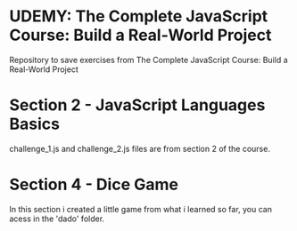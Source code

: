 # UDEMY: The Complete JavaScript Course: Build a Real-World Project
Repository to save exercises from The Complete JavaScript Course: Build a Real-World Project

# Section 2 - JavaScript Languages Basics
challenge_1.js and challenge_2.js files are from section 2 of the course.

# Section 4 - Dice Game
In this section i created a little game from what i learned so far, you can acess in the 'dado' folder.
